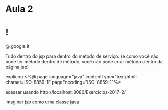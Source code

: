 # Aula 2
!
= 
@ google it

Tudo dentro do jsp para dentro do método de serviço.
(e como você não pode ter método dentro de método, você não pode criar método dentro da página jsp)

explicou <%@ page language="java" contentType="text/html; charset=ISO-8859-1" pageEncoding="ISO-8859-1"%>

acessar usando http://localhost:8080/Exercicios-2017-2/

imaginar jsp como uma classe java 

